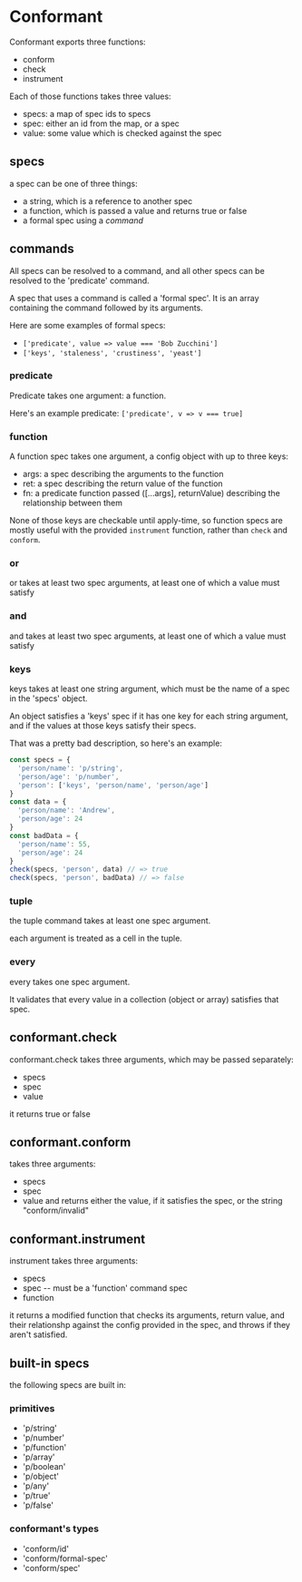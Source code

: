 # Conformant

Conformant exports three functions:

- conform
- check
- instrument

Each of those functions takes three values:

- specs: a map of spec ids to specs
- spec: either an id from the map, or a spec
- value: some value which is checked against the spec

## specs

a spec can be one of three things:

- a string, which is a reference to another spec
- a function, which is passed a value and returns true or false
- a formal spec using a _command_



## commands

All specs can be resolved to a command, and all other specs can be
resolved to the 'predicate' command.

A spec that uses a command is called a 'formal spec'. It is an array
containing the command followed by its arguments.

Here are some examples of formal specs:

- `['predicate', value => value === 'Bob Zucchini']`
- `['keys', 'staleness', 'crustiness', 'yeast']`


### predicate

Predicate takes one argument: a function.

Here's an example predicate: `['predicate', v => v === true]`


### function

A function spec takes one argument, a config object with
up to three keys:

- args: a spec describing the arguments to the function
- ret: a spec describing the return value of the function
- fn: a predicate function passed ([...args], returnValue)
  describing the relationship between them

None of those keys are checkable until apply-time, so function
specs are mostly useful with the provided `instrument` function,
rather than `check` and `conform`.


### or

or takes at least two spec arguments, at least one of which a value must satisfy


### and

and takes at least two spec arguments, at least one of which a value must satisfy


### keys

keys takes at least one string argument, which must be the name of a spec in the
'specs' object.

An object satisfies a 'keys' spec if it has one key for each string argument, and
if the values at those keys satisfy their specs.

That was a pretty bad description, so here's an example:

```javascript
const specs = {
  'person/name': 'p/string',
  'person/age': 'p/number',
  'person': ['keys', 'person/name', 'person/age']
}
const data = {
  'person/name': 'Andrew',
  'person/age': 24
}
const badData = {
  'person/name': 55,
  'person/age': 24
}
check(specs, 'person', data) // => true
check(specs, 'person', badData) // => false
```


### tuple

the tuple command takes at least one spec argument.

each argument is treated as a cell in the tuple.


### every

every takes one spec argument.

It validates that every value in a collection (object or array) satisfies that spec.



## conformant.check

conformant.check takes three arguments, which
may be passed separately:

- specs
- spec
- value

it returns true or false



## conformant.conform

takes three arguments:
- specs
- spec
- value
and returns either the value, if it satisfies
the spec, or the string "conform/invalid"



## conformant.instrument

instrument takes three arguments:

- specs
- spec -- must be a 'function' command spec
- function

it returns a modified function that checks its
arguments, return value, and their relationshp
against the config provided in the spec, and
throws if they aren't satisfied.



## built-in specs

the following specs are built in:

### primitives

- 'p/string'
- 'p/number'
- 'p/function'
- 'p/array'
- 'p/boolean'
- 'p/object'
- 'p/any'
- 'p/true'
- 'p/false'

### conformant's types

- 'conform/id'
- 'conform/formal-spec'
- 'conform/spec'


